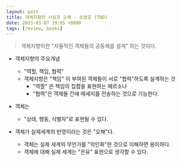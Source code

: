 ```yaml
---
layout: post
title: 객체지향의 사실과 오해 - 조영호 (TBD)
date: 2023-03-07 19:05 +0800
tags: [review, books]
---
```


> 객체지향이란 "자율적인 객체들의 공동체를 설계" 하는 것이다.

- 객체지향의 주요개념
  - "역할, 책임, 협력"
  - 객체지향은 "책임" 이 부여된 객체들이 서로 "협력"하도록 설계하는 것 
    - "역할" 은 책임의 집합을 표현하는 페르소나
    - "협력"은 객체들 간에 메세지를 전송하는 것으로 기능한다.

- 객체는
  - "상태, 행동, 식별자"로 표현될 수 있다.

- 객체가 실제세계의 반영이라는 것은 "오해"다.
  - 객체는 실제 세계의 무언가를 "의인화"한 것으로 이해하면 용이하다.
  - 객체에 대해 실제 세계는 "은유" 표현으로 생각할 수 있다.
